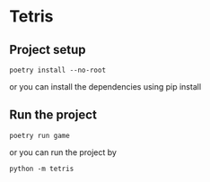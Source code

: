 <!--
 * @Author         : yanyongyu
 * @Date           : 2020-05-14 22:26:04
 * @LastEditors    : yanyongyu
 * @LastEditTime   : 2020-05-15 12:13:43
 * @Description    : None
 * @GitHub         : https://github.com/yanyongyu
-->

# Tetris

## Project setup

```shell
poetry install --no-root
```

or you can install the dependencies using pip install

## Run the project

```shell
poetry run game
```

or you can run the project by

```shell
python -m tetris
```
